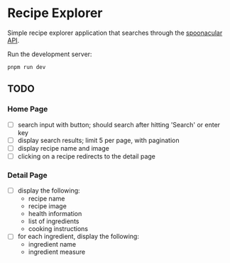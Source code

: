 # Recipe Explorer

Simple recipe explorer application that searches through the
[spoonacular API](https://spoonacular.com/food-api/docs).

Run the development server:

```
pnpm run dev
```

## TODO

### Home Page

- [ ] search input with button; should search after hitting 'Search' or enter key
- [ ] display search results; limit 5 per page, with pagination
- [ ] display recipe name and image
- [ ] clicking on a recipe redirects to the detail page

### Detail Page

- [ ] display the following:
  - recipe name
  - recipe image
  - health information
  - list of ingredients
  - cooking instructions
- [ ] for each ingredient, display the following:
  - ingredient name
  - ingredient measure
